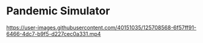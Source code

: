 # Pandemic Simulator


https://user-images.githubusercontent.com/40151035/125708568-6f57ff91-6466-4dc7-b9f5-d227cec0a331.mp4

